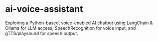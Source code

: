 # ai-voice-assistant
Exploring a Python-based, voice-enabled AI chatbot using LangChain &amp; Ollama for LLM access, SpeechRecognition for voice input, and gTTS/playsound for speech output.
